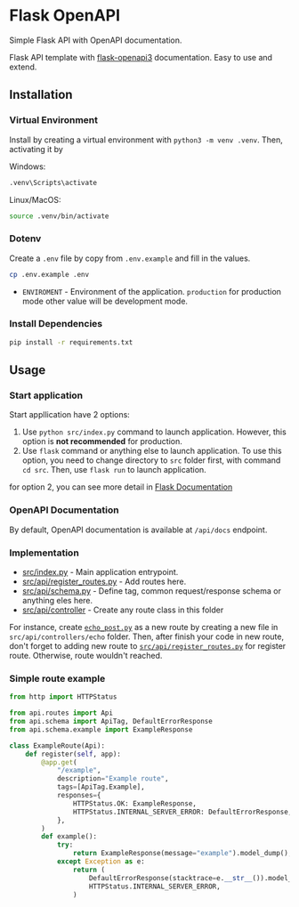 # Flask OpenAPI

Simple Flask API with OpenAPI documentation.

Flask API template with [flask-openapi3](https://github.com/luolingchun/flask-openapi3) documentation. Easy to use and extend.

## Installation

### Virtual Environment

Install by creating a virtual environment with `python3 -m venv .venv`. Then, activating it by

Windows:

```bat
.venv\Scripts\activate
```

Linux/MacOS:

```bash
source .venv/bin/activate
```

### Dotenv

Create a `.env` file by copy from `.env.example` and fill in the values.

```bash
cp .env.example .env
```

- `ENVIROMENT` - Environment of the application. `production` for production mode other value will be development mode.

### Install Dependencies

```bash
pip install -r requirements.txt
```

## Usage
### Start application
Start appllication have 2 options:

1. Use `python src/index.py` command to launch application. However, this option is **not recommended** for production.
1. Use `flask` command or anything else to launch application. To use this option, you need to change directory to `src` folder first, with command `cd src`. Then, use `flask run` to launch application.

for option 2, you can see more detail in [Flask Documentation](https://flask.palletsprojects.com/en/3.0.x/deploying/)

### OpenAPI Documentation
By default, OpenAPI documentation is available at `/api/docs` endpoint.

### Implementation
- [src/index.py](src/index.py) - Main application entrypoint.
- [src/api/register_routes.py](src/api/register_routes.py) - Add routes here.
- [src/api/schema.py](src/api/schema.py) - Define tag, common request/response schema or anything eles here.
- [src/api/controller](src/api/controllers/) - Create any route class in this folder

For instance, create [`echo_post.py`](src/api/controllers/echo/echo_post.py) as a new route by creating a new file in `src/api/controllers/echo` folder. Then, after finish your code in new route, don't forget to adding new route to [`src/api/register_routes.py`](src/api/register_routes.py) for register route. Otherwise, route wouldn't reached.

### Simple route example
```python
from http import HTTPStatus

from api.routes import Api
from api.schema import ApiTag, DefaultErrorResponse
from api.schema.example import ExampleResponse

class ExampleRoute(Api):
    def register(self, app):
        @app.get(
            "/example",
            description="Example route",
            tags=[ApiTag.Example],
            responses={
                HTTPStatus.OK: ExampleResponse,
                HTTPStatus.INTERNAL_SERVER_ERROR: DefaultErrorResponse,
            },
        )
        def example():
            try:
                return ExampleResponse(message="example").model_dump(), HTTPStatus.OK
            except Exception as e:
                return (
                    DefaultErrorResponse(stacktrace=e.__str__()).model_dump(),
                    HTTPStatus.INTERNAL_SERVER_ERROR,
                )
```

